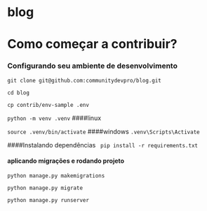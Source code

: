 # blog
# Como começar a contribuir?

### Configurando seu ambiente de desenvolvimento
    

``git clone git@github.com:communitydevpro/blog.git``

``cd blog``

``cp contrib/env-sample .env``

``python -m venv .venv``
 ####linux
    
``source .venv/bin/activate``
####windows
``.venv\Scripts\Activate ``

####Instalando dependências
`` pip install -r requirements.txt``

#### aplicando migrações e rodando projeto

``python manage.py makemigrations``

``python manage.py migrate``

``python manage.py runserver``